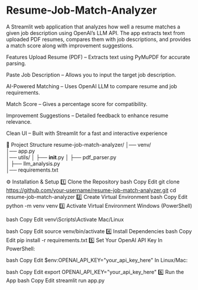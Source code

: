 # Resume-Job-Match-Analyzer
A Streamlit web application that analyzes how well a resume matches a given job description using OpenAI’s LLM API. The app extracts text from uploaded PDF resumes, compares them with job descriptions, and provides a match score along with improvement suggestions.

Features
Upload Resume (PDF) – Extracts text using PyMuPDF for accurate parsing.

Paste Job Description – Allows you to input the target job description.

AI-Powered Matching – Uses OpenAI LLM to compare resume and job requirements.

Match Score – Gives a percentage score for compatibility.

Improvement Suggestions – Detailed feedback to enhance resume relevance.

Clean UI – Built with Streamlit for a fast and interactive experience

📂 Project Structure
resume-job-match-analyzer/
│── venv/                  
│── app.py                 
│── utils/
│   ├── __init__.py
│   ├── pdf_parser.py      
│   ├── llm_analysis.py    
│── requirements.txt       

⚙️ Installation & Setup
1️⃣ Clone the Repository
bash
Copy
Edit
git clone https://github.com/your-username/resume-job-match-analyzer.git
cd resume-job-match-analyzer
2️⃣ Create Virtual Environment
bash
Copy
Edit
python -m venv venv
3️⃣ Activate Virtual Environment
Windows (PowerShell)

bash
Copy
Edit
venv\Scripts\Activate
Mac/Linux

bash
Copy
Edit
source venv/bin/activate
4️⃣ Install Dependencies
bash
Copy
Edit
pip install -r requirements.txt
5️⃣ Set Your OpenAI API Key
In PowerShell:

bash
Copy
Edit
$env:OPENAI_API_KEY="your_api_key_here"
In Linux/Mac:

bash
Copy
Edit
export OPENAI_API_KEY="your_api_key_here"
6️⃣ Run the App
bash
Copy
Edit
streamlit run app.py

